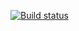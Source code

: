 [![Build status](https://ci.appveyor.com/api/projects/status/ce6y3qk5np9ysf5p?svg=true)](https://ci.appveyor.com/project/Relict26/selenium-b2je0)
